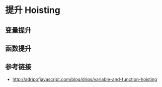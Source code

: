 # 提升 Hoisting

## 变量提升

## 函数提升

## 参考链接
* http://adripofjavascript.com/blog/drips/variable-and-function-hoisting
